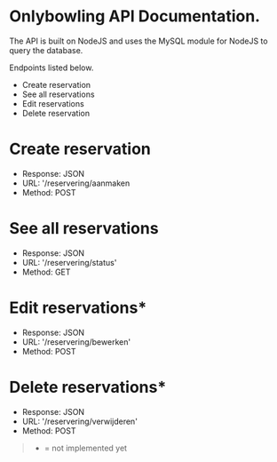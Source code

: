 # Onlybowling API Documentation.
The API is built on NodeJS and uses the MySQL module for NodeJS to query the database. 

Endpoints listed below.

- Create reservation
- See all reservations
- Edit reservations
- Delete reservation


# Create reservation
- Response: JSON
- URL: '/reservering/aanmaken
- Method: POST

# See all reservations
- Response: JSON
- URL: '/reservering/status'
- Method: GET

# Edit reservations*
- Response: JSON
- URL: '/reservering/bewerken'
- Method: POST

# Delete reservations*
- Response: JSON
- URL: '/reservering/verwijderen'
- Method: POST


> * = not implemented yet
